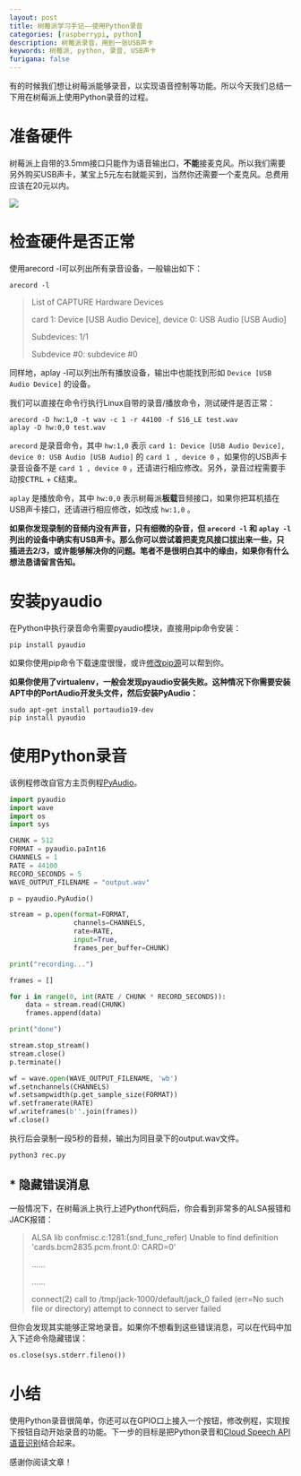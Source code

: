 ```yaml
---
layout: post
title: 树莓派学习手记——使用Python录音
categories: [raspberrypi, python]
description: 树莓派录音，用到一张USB声卡
keywords: 树莓派, python, 录音, USB声卡
furigana: false
---
```

有的时候我们想让树莓派能够录音，以实现语音控制等功能。所以今天我们总结一下用在树莓派上使用Python录音的过程。

# 准备硬件

树莓派上自带的3.5mm接口只能作为语音输出口，**不能**接麦克风。所以我们需要另外购买USB声卡，某宝上5元左右就能买到，当然你还需要一个麦克风。总费用应该在20元以内。

![](http://ww1.sinaimg.cn/large/005MY9Xily1fpj5o9hqaqj30ct078jsj.jpg)

# 检查硬件是否正常

使用arecord -l可以列出所有录音设备，一般输出如下：

``` shell
arecord -l
```

> List of CAPTURE Hardware Devices
>
> card 1: Device [USB Audio Device], device 0: USB Audio [USB Audio]
>
> Subdevices: 1/1
>
> Subdevice #0: subdevice #0

同样地，aplay -l可以列出所有播放设备，输出中也能找到形如 `Device [USB Audio Device]` 的设备。

我们可以直接在命令行执行Linux自带的录音/播放命令，测试硬件是否正常：

``` nohighlight
arecord -D hw:1,0 -t wav -c 1 -r 44100 -f S16_LE test.wav
aplay -D hw:0,0 test.wav
```

`arecord` 是录音命令，其中 `hw:1,0` 表示 `card 1: Device [USB Audio Device], device 0: USB Audio [USB Audio]` 的 `card 1 , device 0` ，如果你的USB声卡录音设备不是 `card 1 , device 0` ，还请进行相应修改。另外，录音过程需要手动按<kbd>CTRL</kbd> + <kbd>C</kbd>结束。

`aplay` 是播放命令，其中 `hw:0,0` 表示树莓派**板载**音频接口，如果你把耳机插在USB声卡接口，还请进行相应修改，如改成 `hw:1,0` 。

**如果你发现录制的音频内没有声音，只有细微的杂音，但 `arecord -l` 和 `aplay -l` 列出的设备中确实有USB声卡。那么你可以尝试着把麦克风接口拔出来一些，只插进去2/3，或许能够解决你的问题。笔者不是很明白其中的缘由，如果你有什么想法恳请留言告知。**

# 安装pyaudio

在Python中执行录音命令需要pyaudio模块，直接用pip命令安装：

``` shell
pip install pyaudio
```

如果你使用pip命令下载速度很慢，或许[修改pip源](https://segmentfault.com/n/1330000013787318)可以帮到你。

**如果你使用了virtualenv，一般会发现pyaudio安装失败。这种情况下你需要安装APT中的PortAudio开发头文件，然后安装PyAudio：**

``` 
sudo apt-get install portaudio19-dev
pip install pyaudio
```

# 使用Python录音

该例程修改自官方主页例程[PyAudio](http://people.csail.mit.edu/hubert/pyaudio/)。

``` python
import pyaudio
import wave
import os
import sys

CHUNK = 512
FORMAT = pyaudio.paInt16
CHANNELS = 1
RATE = 44100
RECORD_SECONDS = 5
WAVE_OUTPUT_FILENAME = "output.wav"

p = pyaudio.PyAudio()

stream = p.open(format=FORMAT,
                channels=CHANNELS,
                rate=RATE,
                input=True,
                frames_per_buffer=CHUNK)

print("recording...")

frames = []

for i in range(0, int(RATE / CHUNK * RECORD_SECONDS)):
    data = stream.read(CHUNK)
    frames.append(data)

print("done")

stream.stop_stream()
stream.close()
p.terminate()

wf = wave.open(WAVE_OUTPUT_FILENAME, 'wb')
wf.setnchannels(CHANNELS)
wf.setsampwidth(p.get_sample_size(FORMAT))
wf.setframerate(RATE)
wf.writeframes(b''.join(frames))
wf.close()
```

执行后会录制一段5秒的音频，输出为同目录下的output.wav文件。

``` shell
python3 rec.py
```

## * 隐藏错误消息

一般情况下，在树莓派上执行上述Python代码后，你会看到非常多的ALSA报错和JACK报错：

> ALSA lib confmisc.c:1281:(snd_func_refer) Unable to find definition 'cards.bcm2835.pcm.front.0: CARD=0'
>
> ......
>
> ......
>
> connect(2) call to /tmp/jack-1000/default/jack_0 failed (err=No such file or directory)
> attempt to connect to server failed

但你会发现其实能够正常地录音。如果你不想看到这些错误消息，可以在代码中加入下述命令隐藏错误：

``` python
os.close(sys.stderr.fileno())
```

# 小结

使用Python录音很简单，你还可以在GPIO口上接入一个按钮，修改例程，实现按下按钮自动开始录音的功能。下一步的目标是把Python录音和[Cloud Speech API语音识别](https://segmentfault.com/a/1190000013844027)结合起来。

感谢你阅读文章！
